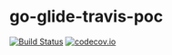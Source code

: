 # go-glide-travis-poc

[![Build Status](https://travis-ci.org/dearrudam/go-glide-travis-poc.svg?branch=master)](https://travis-ci.org/dearrudam/go-glide-travis-poc)
[![codecov.io](https://codecov.io/github/dearrudam/go-glide-travis-poc/branch/master/graph/badge.svg)](https://codecov.io/github/dearrudam/go-glide-travis-poc)